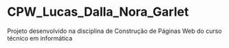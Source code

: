 # CPW_Lucas_Dalla_Nora_Garlet

Projeto desenvolvido na disciplina de Construção de Páginas Web do curso técnico em informática